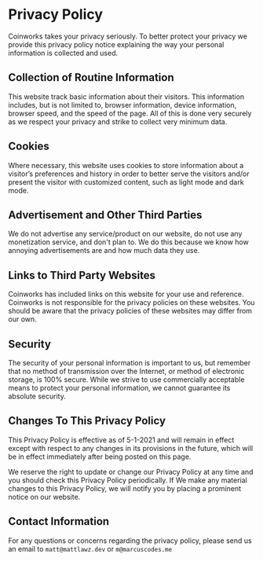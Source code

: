 # Privacy Policy

Coinworks takes your privacy seriously. To better protect your privacy we provide this privacy policy notice explaining the way your personal information is collected and used.


## Collection of Routine Information

This website track basic information about their visitors. This information includes, but is not limited to, browser information, device information, browser speed, and the speed of the page. All of this is done very securely as we respect your privacy and strike to collect very minimum data.

## Cookies

Where necessary, this website uses cookies to store information about a visitor’s preferences and history in order to better serve the visitors and/or present the visitor with customized content, such as light mode and dark mode.


## Advertisement and Other Third Parties

We do not advertise any service/product on our website, do not use any monetization service, and don't plan to. We do this because we know how annoying advertisements are and how much data they use. 

## Links to Third Party Websites

Coinworks has included links on this website for your use and reference. Coinworks is not responsible for the privacy policies on these websites. You should be aware that the privacy policies of these websites may differ from our own.


## Security

The security of your personal information is important to us, but remember that no method of transmission over the Internet, or method of electronic storage, is 100% secure. While we strive to use commercially acceptable means to protect your personal information, we cannot guarantee its absolute security.


## Changes To This Privacy Policy

This Privacy Policy is effective as of 5-1-2021 and will remain in effect except with respect to any changes in its provisions in the future, which will be in effect immediately after being posted on this page.

We reserve the right to update or change our Privacy Policy at any time and you should check this Privacy Policy periodically. If We make any material changes to this Privacy Policy, we will notify you by placing a prominent notice on our website.


## Contact Information

For any questions or concerns regarding the privacy policy, please send us an email to `matt@mattlawz.dev` or `m@marcuscodes.me`

